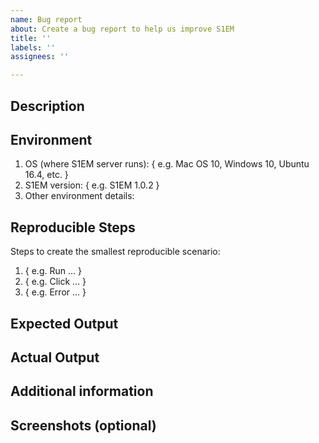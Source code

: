 ```yaml
---
name: Bug report
about: Create a bug report to help us improve S1EM
title: ''
labels: ''
assignees: ''

---
```


## Description

<!-- Please provide a clear and concise description of the bug. -->

## Environment

1. OS (where S1EM server runs): { e.g. Mac OS 10, Windows 10, Ubuntu 16.4, etc. }
2. S1EM version: { e.g. S1EM 1.0.2 }
4. Other environment details:

## Reproducible Steps

Steps to create the smallest reproducible scenario:
1. { e.g. Run ... }
2. { e.g. Click ... }
3. { e.g. Error ... }

## Expected Output

<!-- Please describe what you expected to happen. -->

## Actual Output

<!-- Please describe what actually happened. -->
 
## Additional information

<!-- Any additional information, including logs or screenshots if you have any. -->

## Screenshots (optional)